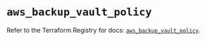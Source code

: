 # `aws_backup_vault_policy`

Refer to the Terraform Registry for docs: [`aws_backup_vault_policy`](https://registry.terraform.io/providers/hashicorp/aws/5.39.0/docs/resources/backup_vault_policy).
